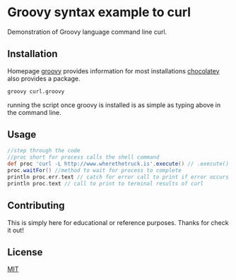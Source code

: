 # Groovy syntax example to curl

Demonstration of Groovy language command line curl.

## Installation

Homepage [groovy](https://groovy-lang.org/install.html) provides information for most installations [chocolatey]('https://chocolatey.org/packages/groovy') also provides a package.

```bash
groovy curl.groovy
```
running the script once groovy is installed is as simple as typing above in the command line.
## Usage

```groovy
//step through the code
//proc short for process calls the shell command
def proc 'curl -L http://www.wherethetruck.is'.execute() // .execute() is required to kick it off
proc.waitFor() //method to wait for process to complete
println proc.err.text // catch for error call to print if error occurs
println proc.text // call to print to terminal results of curl

```

## Contributing
This is simply here for educational or reference purposes.
Thanks for check it out!


## License
[MIT](https://choosealicense.com/licenses/mit/)
